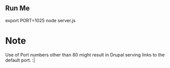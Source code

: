 ## Run Me

export PORT=1025 
node server.js


# Note
Use of Port numbers other than 80 might result in Drupal serving links to the default port. :|